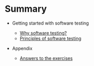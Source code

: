 # Summary

* Getting started with software testing
	* [Why software testing?](why-software-testing.md)
	* [Principles of software testing](testing-principles.md)

* Appendix
	* [Answers to the exercises](answers.md)

